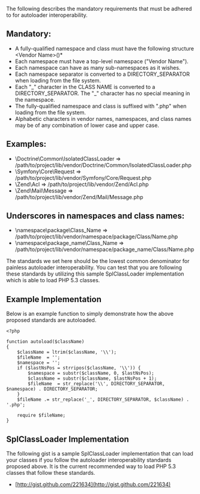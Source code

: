 The following describes the mandatory requirements that must be adhered
to for autoloader interoperability.

## Mandatory:
* A fully-qualified namespace and class must have the following
  structure \<Vendor Name>\(<Namespace>\)*<Class Name>
* Each namespace must have a top-level namespace ("Vendor Name").
* Each namespace can have as many sub-namespaces as it wishes.
* Each namespace separator is converted to a DIRECTORY_SEPARATOR when
  loading from the file system.
* Each "\_" character in the CLASS NAME is converted to a 
  DIRECTORY\_SEPARATOR. The "\_" character has no special meaning in the 
  namespace.
* The fully-qualified namespace and class is suffixed with ".php" when
  loading from the file system.
* Alphabetic characters in vendor names, namespaces, and class names may
  be of any combination of lower case and upper case.

## Examples:
* \Doctrine\Common\IsolatedClassLoader => /path/to/project/lib/vendor/Doctrine/Common/IsolatedClassLoader.php
* \Symfony\Core\Request => /path/to/project/lib/vendor/Symfony/Core/Request.php
* \Zend\Acl => /path/to/project/lib/vendor/Zend/Acl.php
* \Zend\Mail\Message => /path/to/project/lib/vendor/Zend/Mail/Message.php

## Underscores in namespaces and class names:
* \namespace\package\Class_Name => /path/to/project/lib/vendor/namespace/package/Class/Name.php
* \namespace\package_name\Class_Name => /path/to/project/lib/vendor/namespace/package_name/Class/Name.php

The standards we set here should be the lowest common denominator for
painless autoloader interoperability. You can test that you are
following these standards by utilizing this sample SplClassLoader
implementation which is able to load PHP 5.3 classes.

## Example Implementation

Below is an example function to simply demonstrate how the above
proposed standards are autoloaded.

    <?php
    
    function autoload($className)
    {
        $className = ltrim($className, '\\');
        $fileName  = '';
        $namespace = '';
        if ($lastNsPos = strripos($className, '\\')) {
            $namespace = substr($className, 0, $lastNsPos);
            $className = substr($className, $lastNsPos + 1);
            $fileName  = str_replace('\\', DIRECTORY_SEPARATOR, $namespace) . DIRECTORY_SEPARATOR;
        }
        $fileName .= str_replace('_', DIRECTORY_SEPARATOR, $className) . '.php';
    
        require $fileName;
    }

## SplClassLoader Implementation

The following gist is a sample SplClassLoader implementation that can
load your classes if you follow the autoloader interoperability
standards proposed above. It is the current recommended way to load PHP
5.3 classes that follow these standards.

* [http://gist.github.com/221634](http://gist.github.com/221634)
